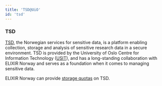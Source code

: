 ```yaml
---
title: 'TSD@UiO'
id: 'tsd'
---
```


### TSD

[TSD](https://www.uio.no/english/services/it/research/sensitive-data/index.html), the Norwegian services for sensitive data, is a platform enabling collection, storage and analysis of sensitive research data in a secure environment. TSD is provided by the University of Oslo Centre for Information Technology ([USIT](https://www.usit.uio.no)), and has a long-standing collaboration with ELIXIR Norway and serves as a foundation when it comes to managing sensitive data.

ELIXIR Norway can provide [storage quotas](#data-storage) on TSD.
